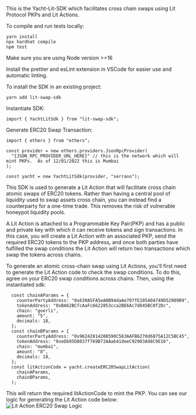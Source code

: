This is the Yacht-Lit-SDK which facilitates cross chain swaps using Lit Protocol PKPs and Lit Actions.

To compile and run tests locally:

```
yarn install
npx hardhat compile
npm test
```

Make sure you are using Node version >=16

Install the prettier and esLint extension in VSCode for easier use and automatic linting.

To install the SDK in an existing project:

```
yarn add lit-swap-sdk
```

Instantiate SDK:

```
import { YachtLitSdk } from "lit-swap-sdk";
```

Generate ERC20 Swap Transaction:

```
import { ethers } from "ethers";

const provider = new ethers.providers.JsonRpcProvider(
  "{JSON_RPC_PROVIDER_URL_HERE}" // this is the network which will mint PKPs.  As of 12/01/2022 this is Mumbai
);

const yacht = new YachtLitSdk(provider, "serrano");
```

This SDK is used to generate a Lit Action that will facilitate cross chain atomic swaps of ERC20 tokens. Rather than having a central pool of liquidity used to swap assets cross chain, you can instead find a counterparty for a one-time trade. This removes the risk of vulnerable honeypot liquidity pools.

A Lit Action is attached to a Programmable Key Pair(PKP) and has a public and private key with which it can receive tokens and sign transactions. In this case, you will create a Lit Action with an associated PKP, send the required ERC20 tokens to the PKP address, and once both parties have fulfilled the swap conditions the Lit Action will return two transactions which swap the tokens across chains.

To generate an atomic cross-chain swap using Lit Actions, you'll first need to generate the Lit Action code to check the swap conditions. To do this, agree on your ERC20 swap conditions across chains. Then, using the instantiated sdk:

```
  const chainAParams = {
    counterPartyAddress: "0x630A5FA5eA0B94daAe707fE105404749D52909B9",
    tokenAddress: "0xBA62BCfcAaFc6622853cca2BE6Ac7d845BC0f2Dc",
    chain: "goerli",
    amount: "5",
    decimals: 18,
  };
  const chainBParams = {
    counterPartyAddress: "0x96242814208590C563AAFB6270d6875A12C5BC45",
    tokenAddress: "0xeDb95D8037f769B72AAab41deeC92903A98C9E16",
    chain: "mumbai",
    amount: "8",
    decimals: 18,
  };
  const litActionCode = yacht.createERC20SwapLitAction(
    chainAParams,
    chainBParams,
  );
```

This will return the required litActionCode to mint the PKP. You can see our logic for generating the Lit Action code below:
![Lit Action ERC20 Swap Logic](https://i.imgur.com/0dDSXny.png)
